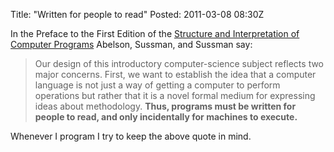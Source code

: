 Title: "Written for people to read"
Posted: 2011-03-08 08:30Z

In the Preface to the First Edition of the [Structure and Interpretation of Computer Programs][sicp] Abelson, Sussman, and Sussman say:

> Our design of this introductory computer-science subject reflects two major concerns. First, we want to establish the idea that a computer language is not just a way of getting a computer to perform operations but rather that it is a novel formal medium for expressing ideas about methodology. **Thus, programs must be written for people to read, and only incidentally for machines to execute.**

Whenever I program I try to keep the above quote in mind.

  [sicp]: http://mitpress.mit.edu/sicp/